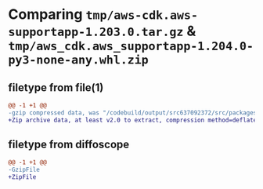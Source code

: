 # Comparing `tmp/aws-cdk.aws-supportapp-1.203.0.tar.gz` & `tmp/aws_cdk.aws_supportapp-1.204.0-py3-none-any.whl.zip`

## filetype from file(1)

```diff
@@ -1 +1 @@
-gzip compressed data, was "/codebuild/output/src637092372/src/packages/@aws-cdk/aws-supportapp/dist/python/aws-cdk.aws-supportapp-1.203.0.tar", last modified: Wed May 31 18:47:37 2023, max compression
+Zip archive data, at least v2.0 to extract, compression method=deflate
```

## filetype from diffoscope

```diff
@@ -1 +1 @@
-GzipFile
+ZipFile
```


